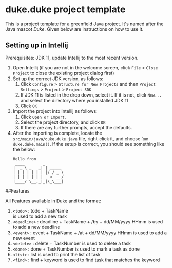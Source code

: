 # duke.duke project template

This is a project template for a greenfield Java project. It's named after the Java mascot _Duke_. Given below are instructions on how to use it.

## Setting up in Intellij

Prerequisites: JDK 11, update Intellij to the most recent version.

1. Open Intellij (if you are not in the welcome screen, click `File` > `Close Project` to close the existing project dialog first)
1. Set up the correct JDK version, as follows:
   1. Click `Configure` > `Structure for New Projects` and then `Project Settings` > `Project` > `Project SDK`
   1. If JDK 11 is listed in the drop down, select it. If it is not, click `New...` and select the directory where you installed JDK 11
   1. Click `OK`
1. Import the project into Intellij as follows:
   1. Click `Open or Import`.
   1. Select the project directory, and click `OK`
   1. If there are any further prompts, accept the defaults.
1. After the importing is complete, locate the `src/main/java/duke.duke.java` file, right-click it, and choose `Run duke.duke.main()`. If the setup is correct, you should see something like the below:
   ```
   Hello from
    ____        _        
   |  _ \ _   _| | _____ 
   | | | | | | | |/ / _ \
   | |_| | |_| |   <  __/
   |____/ \__,_|_|\_\___|
   ```

##Features

All Features available in Duke and the format:
1. `<todo>`     : todo + TaskName  
                is used to add a new task
1. `<deadline>` : deadline + TaskName + /by + dd/MM/yyyy HHmm
                is used to add a new deadline
1. `<event>`    : event + TaskName + /at + dd/MM/yyyy HHmm
                is used to add a new event
1. `<delete>`   : delete + TaskNumber
                is used to delete a task
1. `<done>`     : done + TaskNumber
                is used to mark a task as done
1. `<list>`     : list
                is used to print the list of task
1. `<find>`     : find + keyword
                is used to find task that matches the keyword
